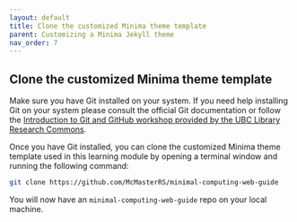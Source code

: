 ```yaml
---
layout: default
title: Clone the customized Minima theme template
parent: Customizing a Minima Jekyll theme
nav_order: 7
---
```


## Clone the customized Minima theme template

Make sure you have Git installed on your system. If you need help installing Git on your system please consult the official Git documentation or follow the [Introduction to Git and GitHub workshop provided by the UBC Library Research Commons](https://ubc-library-rc.github.io/intro-git/).

Once you have Git installed, you can clone the customized Minima theme template used in this learning module by opening a terminal window and running the following command:

```bash
git clone https://github.com/McMasterRS/minimal-computing-web-guide
```

You will now have an `minimal-computing-web-guide` repo on your local machine.
